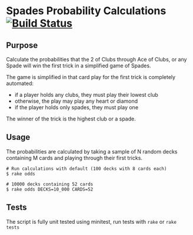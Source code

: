 # Spades Probability Calculations [![Build Status](https://secure.travis-ci.org/sdball/spades.png)](http://travis-ci.org/sdball/spades)

## Purpose

Calculate the probabilities that the 2 of Clubs through Ace of Clubs, or any
Spade will win the first trick in a simplified game of Spades.

The game is simplified in that card play for the first trick is completely automated:

- if a player holds any clubs, they must play their lowest club
- otherwise, the play may play any heart or diamond
- if the player holds only spades, they must play one

The winner of the trick is the highest club or a spade.

## Usage

The probabilities are calculated by taking a sample of N random decks containing
M cards and playing through their first tricks.

    # Run calculations with default (100 decks with 8 cards each)
    $ rake odds

    # 10000 decks containing 52 cards
    $ rake odds DECKS=10_000 CARDS=52

## Tests

The script is fully unit tested using minitest, run tests with `rake` or `rake tests`
